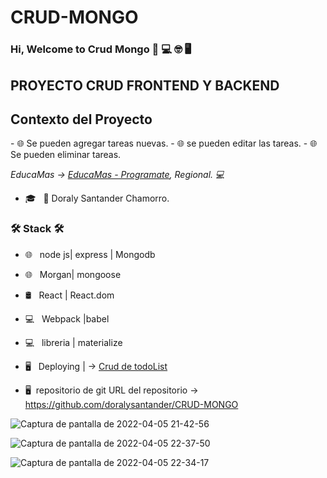 # CRUD-MONGO


### Hi, Welcome to Crud Mongo 👋 💻 🤓 🖥

<h2>PROYECTO CRUD FRONTEND Y BACKEND</h2>
<h2>Contexto del Proyecto </h2>
- 🌐 Se pueden agregar tareas nuevas.
- 🌐 se pueden editar las tareas.
- 🌐  Se pueden eliminar tareas.




<p><em> EducaMas -> <a href="https://educamas.com.co/"> EducaMas - Programate</a>, Regional. 💻 </br>
</em></p>


- 🎓 &nbsp;  👩 Doraly Santander Chamorro.

<h3>🛠 Stack 🛠 </h3>

- 🌐 &nbsp; node js| express | Mongodb
-  🌐 &nbsp; Morgan| mongoose
- 🛢 &nbsp; React | React.dom
- 💻 &nbsp; Webpack |babel
 - 💻 &nbsp;  libreria | materialize 
 
- 🖥 &nbsp; Deploying | -> <a href="https://tododoraly.herokuapp.com/">Crud de todoList</a>
 - 🖥&nbsp; repositorio de git URL del repositorio -> https://github.com/doralysantander/CRUD-MONGO


![Captura de pantalla de 2022-04-05 21-42-56](https://user-images.githubusercontent.com/86391179/161888046-e4ed3500-3bee-4436-8b73-e26c6a94eee7.jpg)

![Captura de pantalla de 2022-04-05 22-37-50](https://user-images.githubusercontent.com/86391179/161891125-1581cea4-f36a-4c82-9c80-507f1f8518b6.png)

![Captura de pantalla de 2022-04-05 22-34-17](https://user-images.githubusercontent.com/86391179/161890828-f997ac4c-0de2-46b5-a26d-301553ec6944.png)
